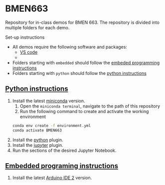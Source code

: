 # BMEN663
Repository for in-class demos for BMEN 663.
The repository is divided into multiple folders for each demo.

Set-up instructions
- All demos require the following software and packages:
    - [VS code](https://code.visualstudio.com/)
    - 
- Folders starting with `embedded` should follow the [embeded programming instructions](#embedded-programing-instructions)
- Folders starting with `python` should follow the [python instructions](#python-instructions)


## [Python instructions](#python-instructions)
1. Install the latest [miniconda](https://docs.anaconda.com/miniconda/install/) version.
    1. Open the `miniconda terminal`, navigate to the path of this repository
    2. Run the following command to create and activate the working environment
    ```bash
    conda env create -f environment.yml
    conda activate BMEN663
    ```
2. Install the [python](https://marketplace.visualstudio.com/items?itemName=ms-python.python) plugin.
3. Install the [jupyter](https://marketplace.visualstudio.com/items?itemName=ms-toolsai.jupyter) plugin.
4. Run the sections of the desired Jupyter Notebook.

## [Embedded programing instructions](#embedded-programing-instructions)
1. Install the latest [Arduino IDE 2](https://www.arduino.cc/en/software) version.



